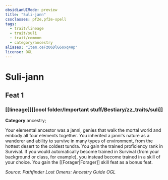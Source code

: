```yaml
---
obsidianUIMode: preview
title: "Suli-jann"
cssclasses: pf2e,pf2e-spell
tags:
  - trait/lineage
  - trait/suli
  - trait/common
  - category/ancestry
aliases: "Item.ceFzO6DlG6oxq4Hp"
license: OGL
---
```

# Suli-jann
## Feat 1
### [[lineage]][[cool folder/Important stuff/Bestiary/zz_traits/suli]]

**Category** ancestry; 




Your elemental ancestor was a janni, genies that walk the mortal world and embody all four elements together. You inherited a janni's nature as a wanderer and ability to survive in many types of environment, from the hottest desert to the coldest tundra. You gain the trained proficiency rank in Survival. If you would automatically become trained in Survival (from your background or class, for example), you instead become trained in a skill of your choice. You gain the [[Forager|Forager]] skill feat as a bonus feat.

*Source: Pathfinder Lost Omens: Ancestry Guide*
*OGL*